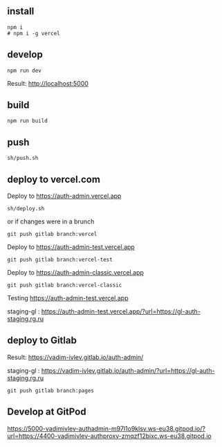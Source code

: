 
## install

    npm i
    # npm i -g vercel


## develop

    npm run dev

Result: <http://localhost:5000>

## build

    npm run build


## push

    sh/push.sh


## deploy to vercel.com

Deploy to <https://auth-admin.vercel.app>

    sh/deploy.sh

or if changes were in a brunch

    git push gitlab branch:vercel


Deploy to <https://auth-admin-test.vercel.app>

    git push gitlab branch:vercel-test


Deploy to <https://auth-admin-classic.vercel.app>

    git push gitlab branch:vercel-classic






Testing <https://auth-admin-test.vercel.app>

staging-gl : <https://auth-admin-test.vercel.app/?url=https://gl-auth-staging.rg.ru>




## deploy to Gitlab

Result: <https://vadim-ivlev.gitlab.io/auth-admin/>

staging-gl : <https://vadim-ivlev.gitlab.io/auth-admin/?url=https://gl-auth-staging.rg.ru>


    git push gitlab branch:pages



## Develop at GitPod

https://5000-vadimivlev-authadmin-m97l1o9klsv.ws-eu38.gitpod.io/?url=https://4400-vadimivlev-authproxy-zmqzf12bixc.ws-eu38.gitpod.io

